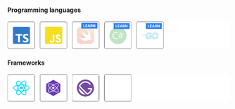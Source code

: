 #### Programming languages
![Dmitriy Khanin > Tech Skills > Languages](https://raw.githubusercontent.com/khanindev/khanindev/main/languages.png)

#### Frameworks
![Dmitriy Khanin > Tech Skills > Framtworks](https://raw.githubusercontent.com/khanindev/khanindev/main/frameworks.png)

